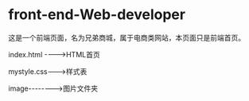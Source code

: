 # front-end-Web-developer
这是一个前端页面，名为兄弟商城，属于电商类网站，本页面只是前端首页。

index.html ---->HTML首页

mystyle.css--->样式表

image-------->图片文件夹

